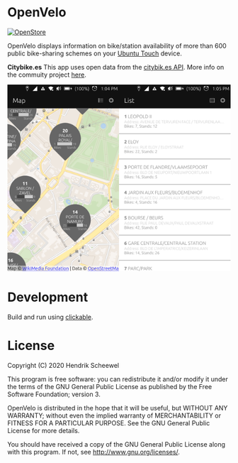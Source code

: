 # OpenVelo


[![OpenStore](https://open-store.io/badges/en_US.png)](https://open-store.io/app/openvelo.hendrikscheewel)

OpenVelo displays information on bike/station availability of more than 600 public bike-sharing schemes on your [Ubuntu Touch](https://ubuntu-touch.io/) device. 

**Citybike.es**
This app uses open data from the [citybik.es  API](https://citybik.es/). More info on the commuity project [here](https://citybik.es/#about).

<img src="screenshots/map_high_zoom.png" alt="Station Map" width="50%"/><img src="screenshots/list.png" alt="Station List" width="50%"/>

# Development
Build and run using [clickable](http://clickable.bhdouglass.com).

# License
Copyright (C) 2020  Hendrik Scheewel

This program is free software: you can redistribute it and/or modify it under the terms of the GNU General Public License as published by the Free Software Foundation; version 3.

OpenVelo is distributed in the hope that it will be useful, but WITHOUT ANY WARRANTY; without even the implied warranty of MERCHANTABILITY or FITNESS FOR A PARTICULAR PURPOSE.  See the GNU General Public License for more details.

 You should have received a copy of the GNU General Public License  along with this program.  If not, see <http://www.gnu.org/licenses/>.
 
 
 
